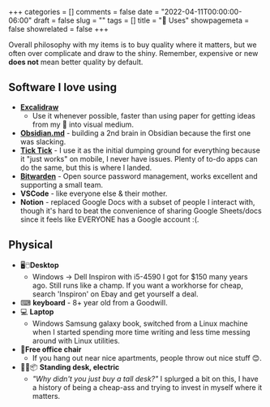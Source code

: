 +++
categories = []
comments = false
date = "2022-04-11T00:00:00-06:00"
draft = false
slug = ""
tags = []
title = "🧰 Uses"
showpagemeta = false
showrelated = false
+++

Overall philosophy with my items is to buy quality where it matters, but we often over complicate and draw to the shiny. Remember, expensive or new **does not** mean better quality by default.

## Software I love using

- **[Excalidraw](https://excalidraw.com)**
  - Use it whenever possible, faster than using paper for getting ideas from my 🧠 into visual medium.
- **[Obsidian.md](https://obsidian.md)** - building a 2nd brain in Obsidian because the first one was slacking.
- **[Tick Tick](https://ticktick.com)** - I use it as the initial dumping ground for everything because it "just works" on mobile, I never have issues. Plenty of to-do apps can do the same, but this is where I landed.
- **[Bitwarden](https://bitwarden.com)** - Open source password management, works excellent and supporting a small team.
- **VSCode** - like everyone else & their mother.
- **Notion** - replaced Google Docs with a subset of people I interact with, though it's hard to beat the convenience of sharing Google Sheets/docs since it feels like EVERYONE has a Google account :(.

## Physical

- 🖥🖱**Desktop**
  - Windows -> Dell Inspiron with i5-4590 I got for $150 many years ago. Still runs like a champ. If you want a workhorse for cheap, search 'Inspiron' on Ebay and get yourself a deal.
- ⌨ **keyboard** - 8+ year old from a Goodwill.
- 💻 **Laptop**
  - Windows Samsung galaxy book, switched from a Linux machine when I started spending more time writing and less time messing around with Linux utilities.
- 💺**Free office chair**
  - If you hang out near nice apartments, people throw out nice stuff 😊.
- 🧍‍♂️📦 **Standing desk, electric**
  - _"Why didn't you just buy a tall desk?"_ I splurged a bit on this, I have a history of being a cheap-ass and trying to invest in myself where it matters.

